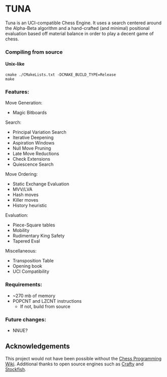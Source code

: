 # TUNA

Tuna is an UCI-compatible Chess Engine. It uses a search centered around the Alpha-Beta algorithm and a hand-crafted (and minimal) positional evaluation based off material balance in order to play a decent game of chess.

### **Compiling from source**
#### Unix-like
```
cmake ./CMakeLists.txt -DCMAKE_BUILD_TYPE=Release
make
```


### **Features:**

Move Generation:
- Magic Bitboards

Search:
- Principal Variation Search
- Iterative Deepening
- Aspiration Windows
- Null Move Pruning
- Late Move Reductions
- Check Extensions
- Quiescence Search

Move Ordering:
- Static Exchange Evaluation
- MVV/LVA
- Hash moves
- Killer moves
- History heuristic

Evaluation:
- Piece-Square tables
- Mobility
- Rudimentary King Safety
- Tapered Eval

Miscellaneous:
- Transposition Table
- Opening book
- UCI Compatibility


### **Requirements:**
- ~270 mb of memory
- POPCNT and LZCNT instructions
    - If not, build from source


### **Future changes:**
- NNUE?

## Acknowledgements
This project would not have been possible without the [Chess Programming Wiki](https://www.chessprogramming.org/Main_Page). Additional thanks to open source engines such as [Crafty](https://craftychess.com) and [Stockfish](https://stockfishchess.org).
